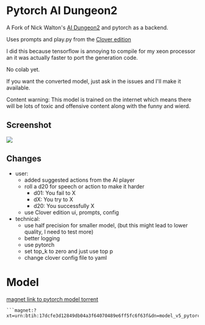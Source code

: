 # Pytorch AI Dungeon2

A Fork of Nick Walton's [AI Dungeon2](https://github.com/AIDungeon/AIDungeon) and pytorch as a backend. 

Uses prompts and play.py from the [Clover edition](https://github.com/cloveranon/Clover-Edition)

I did this because tensorflow is annoying to compile for my xeon processor an it was actually faster to port the generation code.

No colab yet.

If you want the converted model, just ask in the issues and I'll make it available.

Content warning: This model is trained on the internet which means there will be lots of toxic and offensive content along with the funny and wierd. 

## Screenshot

![](http://i.imgur.com/4Ox8zDX.png)

## Changes

- user:
  - added suggested actions from the AI player
  - roll a d20 for speech or action to make it harder
    - d01: You fail to X
    - dX: You try to X
    - d20: You successfully X
  - use Clover edition ui, prompts, config
- technical:
  - use half precision for smaller model, (but this might lead to lower quality, I need to test more)
  - better logging
  - use pytorch
  - set top_k to zero and just use top p
  - change clover config file to yaml

# Model

<a href="magnet:?xt=urn:btih:17dcfe3d12849db04a3f64070489e6ff5fc6f63f&dn=model_v5_pytorch&tr=udp%3a%2f%2ftracker.opentrackr.org%3a1337%2fannounce&tr=udp%3a%2f%2fopen.stealth.si%3a80%2fannounce&tr=udp%3a%2f%2fp4p.arenabg.com%3a1337%2fannounce&tr=udp%3a%2f%2ftracker.coppersurfer.tk%3a6969%2fannounce&tr=udp%3a%2f%2ftracker.cyberia.is%3a6969%2fannounce&tr=udp%3a%2f%2ftracker.moeking.me%3a6969%2fannounce&tr=udp%3a%2f%2f9.rarbg.me%3a2710%2fannounce&tr=udp%3a%2f%2ftracker3.itzmx.com%3a6961%2fannounce">magnet link to pytorch model torrent</a>

    ```magnet:?xt=urn:btih:17dcfe3d12849db04a3f64070489e6ff5fc6f63f&dn=model_v5_pytorch&tr=udp%3a%2f%2ftracker.opentrackr.org%3a1337%2fannounce&tr=udp%3a%2f%2fopen.stealth.si%3a80%2fannounce&tr=udp%3a%2f%2fp4p.arenabg.com%3a1337%2fannounce&tr=udp%3a%2f%2ftracker.coppersurfer.tk%3a6969%2fannounce&tr=udp%3a%2f%2ftracker.cyberia.is%3a6969%2fannounce&tr=udp%3a%2f%2ftracker.moeking.me%3a6969%2fannounce&tr=udp%3a%2f%2f9.rarbg.me%3a2710%2fannounce&tr=udp%3a%2f%2ftracker3.itzmx.com%3a6961%2fannounce```

